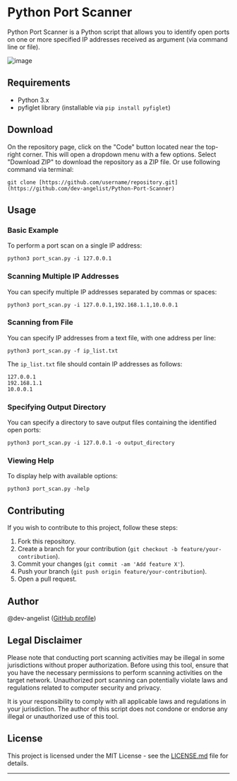 # Python Port Scanner

Python Port Scanner is a Python script that allows you to identify open ports on one or more specified IP addresses received as argument (via command line or file).


![image](https://github.com/dev-angelist/Python-Port-Scanner/assets/105108242/1c18de87-b48e-44b6-9a01-f676bd175021)


## Requirements

- Python 3.x
- pyfiglet library (installable via `pip install pyfiglet`)

## Download

On the repository page, click on the "Code" button located near the top-right corner. This will open a dropdown menu with a few options. Select "Download ZIP" to download the repository as a ZIP file. Or use following command via terminal:

```
git clone [https://github.com/username/repository.git](https://github.com/dev-angelist/Python-Port-Scanner)
```


## Usage

### Basic Example

To perform a port scan on a single IP address:

```
python3 port_scan.py -i 127.0.0.1
```

### Scanning Multiple IP Addresses

You can specify multiple IP addresses separated by commas or spaces:

```
python3 port_scan.py -i 127.0.0.1,192.168.1.1,10.0.0.1
```

### Scanning from File

You can specify IP addresses from a text file, with one address per line:

```
python3 port_scan.py -f ip_list.txt
```

The `ip_list.txt` file should contain IP addresses as follows:

```
127.0.0.1
192.168.1.1
10.0.0.1
```

### Specifying Output Directory

You can specify a directory to save output files containing the identified open ports:

```
python3 port_scan.py -i 127.0.0.1 -o output_directory
```

### Viewing Help

To display help with available options:

```
python3 port_scan.py -help
```

## Contributing

If you wish to contribute to this project, follow these steps:

1. Fork this repository.
2. Create a branch for your contribution (`git checkout -b feature/your-contribution`).
3. Commit your changes (`git commit -am 'Add feature X'`).
4. Push your branch (`git push origin feature/your-contribution`).
5. Open a pull request.

## Author

@dev-angelist ([GitHub profile](https://github.com/dev-angelist)) 


## Legal Disclaimer

Please note that conducting port scanning activities may be illegal in some jurisdictions without proper authorization. Before using this tool, ensure that you have the necessary permissions to perform scanning activities on the target network. Unauthorized port scanning can potentially violate laws and regulations related to computer security and privacy.

It is your responsibility to comply with all applicable laws and regulations in your jurisdiction. The author of this script does not condone or endorse any illegal or unauthorized use of this tool.


## License

This project is licensed under the MIT License - see the [LICENSE.md](LICENSE.md) file for details.

--- 
